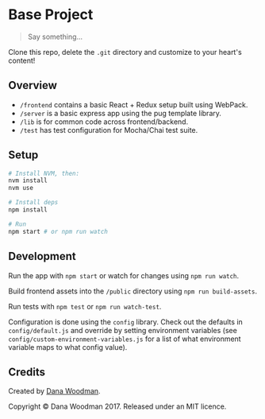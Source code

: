 # Base Project

> Say something...

Clone this repo, delete the `.git` directory and customize to your heart's content!

## Overview

- `/frontend` contains a basic React + Redux setup built using WebPack.
- `/server` is a basic express app using the pug template library.
- `/lib` is for common code across frontend/backend.
- `/test` has test configuration for Mocha/Chai test suite.


## Setup

```bash
# Install NVM, then:
nvm install
nvm use

# Install deps
npm install

# Run
npm start # or npm run watch
```


## Development

Run the app with `npm start` or watch for changes using `npm run watch`.

Build frontend assets into the `/public` directory using `npm run build-assets`.

Run tests with `npm test` or `npm run watch-test`.

Configuration is done using the `config` library. Check out the defaults in `config/default.js` and override by setting environment variables (see `config/custom-environment-variables.js` for a list of what environment variable maps to what config value).


## Credits

Created by [Dana Woodman](http://danawoodman.com).

Copyright &copy; Dana Woodman 2017. Released under an MIT licence.
